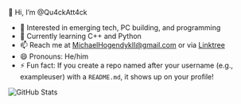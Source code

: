 👋 Hi, I’m @Qu4ckAtt4ck  
- 👀 Interested in emerging tech, PC building, and programming  
- 🌱 Currently learning C++ and Python  
- 📫 Reach me at MichaelHogendykII@gmail.com or via [Linktree](qu4ckatt4ck.github.io/site4/index.html)  
- 😄 Pronouns: He/him  
- ⚡ Fun fact: If you create a repo named after your username (e.g., exampleuser) with a `README.md`, it shows up on your profile!


 ![GitHub Stats](https://github-readme-stats.vercel.app/api?username=Qu4ckAtt4ck&show_icons=true&theme=dark)


<!---
Qu4ckAtt4ck/Qu4ckAtt4ck is a ✨ special ✨ repository because its `README.md` (this file) appears on your GitHub profile.
You can click the Preview link to take a look at your changes.
--->
